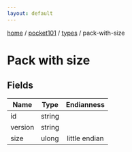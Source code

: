 ```yaml
---
layout: default
---
```


[home](/)  /  [pocket101](/protocol/pocket101)  /  [types](/protocol/pocket101/types)  /  pack-with-size

# Pack with size

## Fields

Name | Type | Endianness
---|---|:---:
id | string | 
version | string | 
size | ulong | little endian
